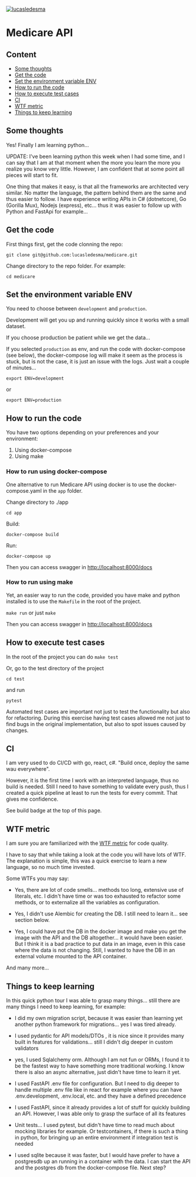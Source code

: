[![lucasledesma](https://circleci.com/gh/lucasledesma/medicare.svg?style=svg&circle-token=7b83526a5c4cccab4003d4135fff4b9b97f77486)](https://app.circleci.com/pipelines/github/lucasledesma/medicare)

# Medicare API

## Content

* [Some thoughts](#some-thoughts)
* [Get the code](#Get-the-code)
* [Set the environment variable ENV](#set-the-environment-variable-env)
* [How to run the code](#how-to-run-the-code)
* [How to execute test cases](#how-to-execute-test-cases)
* [CI](#ci)
* [WTF metric](#wtf-metric)
* [Things to keep learning](#things-to-keep-learning)

## Some thoughts

Yes! Finally I am learning python... 

UPDATE: I've been learning python this week when I had some time, and I can say that I am at that moment when the more you learn the more you realize you know very little. However, I am confident that at some point all pieces will start to fit. 

One thing that makes it easy, is that all the frameworks are architected very similar. No matter the language, the pattern behind them are the same and thus easier to follow. I have experience writing APIs in C# (dotnetcore), Go (Gorilla Mux), Nodejs (express), etc... thus it was easier to follow up with Python and FastApi for example...

## Get the code

First things first, get the code clonning the repo:

```git clone git@github.com:lucasledesma/medicare.git```

Change directory to the repo folder. For example:

```cd medicare```

## Set the environment variable ENV

You need to choose between ```development``` and ```production```.

Development will get you up and running quickly since it works with a small dataset.

If you choose production be patient while we get the data... 

If you selected ```production``` as env, and run the code with docker-compose (see below), the docker-compose log will make it seem as the process is stuck, but is not the case, it is just an issue with the logs. Just wait a couple of minutes...

```export ENV=development```

or

```export ENV=production```

## How to run the code

You have two  options depending on your preferences and your environment:

1. Using docker-compose
2. Using make

### How to run using docker-compose

One alternative to run Medicare API using docker is to use the docker-compose.yaml in the ```app``` folder.

Change directory to ./app

```cd app```

Build:

```docker-compose build```

Run:

```docker-compose up```


Then you can access swagger in [http://localhost:8000/docs](http://localhost:8000/docs)

### How to run using make

Yet, an easier way to run the code, provided you have make and python installed is to use the ```Makefile``` in the root of the project.

```make run``` or just ```make```

Then you can access swagger in [http://localhost:8000/docs](http://localhost:8000/docs)

## How to execute test cases

In the root of the project you can do ```make test```

Or, go to the test directory of the project

```cd test```

and run

```pytest```

Automated test cases are important not just to test the functionality but also for refactoring. During this exercise having test cases allowed me not just to find bugs in the original implementation, but also to spot issues caused by changes.

## CI

I am very used to do CI/CD with go, react, c#. "Build once, deploy the same wau everywhere".

However, it is the first time I work with an interpreted language, thus no build is needed. Still I need to have something to validate every push, thus I created a quick pipeline at least to run the tests for every commit. That gives me confidence.

See build badge at the top of this page.

## WTF metric

I am sure you are familiarized with the [WTF metric](http://reviewthecode.blogspot.com/2016/01/wtf-per-minute-actual-measurement-for.html#:~:text=WTF%20Per%20Minute%20%2D%20An%20Actual%20Measurement%20for%20Code%20Quality,-Cars%20have%20MPH&text=The%20better%20the%20car%20the,per%20minute%2C%20aka%20code%20quality) for code quality.

I have to say that while taking a look at the code you will have lots of WTF. The explanation is simple, this was a quick exercise to learn a new language, so no much time invested.

Some WTFs you may say:

* Yes, there are lot of code smells... methods too long, extensive use of literals, etc. I didn't have time or was too exhausted to refactor some methods, or to externalize all the variables as configuration.

* Yes, I didn't use Alembic for creating the DB. I still need to learn it... see section below.

* Yes, I could have put the DB in the docker image and make you get the image with the API and the DB altogether... it would have been easier. But I think it is a bad practice to put data in an image, even in this case where the data is not changing. Still, I wanted to have the DB in an external volume mounted to the API container.

And many more...

## Things to keep learning

In this quick python tour I was able to grasp many things... still there are many things I need to keep learning, for example:

* I did my own migration script, because it was easier than learning yet another python framework for migrations... yes I was tired already. 

* I used pydantic for API models/DTOs , it is nice since it provides many built in features for validations... still I didn't dig deeper in custom validators

* yes, I used Sqlalchemy orm. Although I am not fun or ORMs, I found it to be the fastest way to have something more traditional working. I know there is also an async alternative, just didn't have time to learn it yet.

* I used FastAPI .env file for configuration. But I need to dig deeper to handle multiple .env file like in react for example where you can have .env.development, .env.local, etc. and they have a defined precedence

* I used FastAPI, since it already provides a lot of stuff for quickly building an API. However, I was able only to grasp the surface of all its features

* Unit tests... I used pytest, but didn't have time to read much about mocking libraries for example. Or testcontainers, if there is such a thing in python, for bringing up an entire environment if integration test is needed

* I used sqlite because it was faster, but I would have prefer to have a postgresdb up an running in a container with the data. I can start the API and the postgres db from the docker-compose file. Next step?

